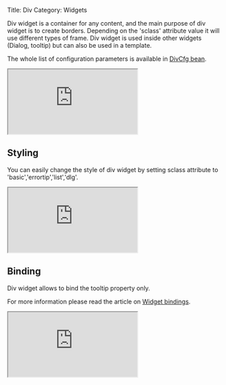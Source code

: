 Title: Div
Category: Widgets

Div widget is a container for any content, and the main purpose of div widget is to create borders. Depending on the 'sclass' attribute value it will use different types of frame. Div widget is used inside other widgets (Dialog, tooltip) but can also be used in a template.

<script src='http://snippets.ariatemplates.com/snippets/github.com/ariatemplates/documentation-code/%VERSION%/snippets/widgets/div/Snippet.tpl?tag=wgtDivAction&lang=at&outdent=true'></script>

The whole list of configuration parameters is available in [DivCfg bean](http://ariatemplates.com/api/#aria.widgets.CfgBeans:DivCfg).

<iframe class='samples' src='http://snippets.ariatemplates.com/samples/github.com/ariatemplates/documentation-code/%VERSION%/samples/widgets/div/?skip=1' ></iframe>

## Styling

You can easily change the style of div widget by setting sclass attribute to 'basic','errortip','list','dlg'.

<iframe class='samples' src='http://snippets.ariatemplates.com/samples/github.com/ariatemplates/documentation-code/%VERSION%/samples/widgets/div/styling/?skip=1' ></iframe>

## Binding

Div widget allows to bind the tooltip property only.

For more information please read the article on [Widget bindings](widget_bindings).

<iframe class='samples' src='http://snippets.ariatemplates.com/samples/github.com/ariatemplates/documentation-code/%VERSION%/samples/widgets/div/binding/?skip=1' ></iframe>